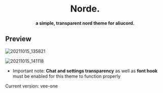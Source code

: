 <h1 align="center">
  Norde.
</h1>

<h4 align="center">a simple, transparent nord theme for aliucord.</h4>

## Preview
![20211015_135821](https://user-images.githubusercontent.com/92243378/137445845-c5af0d30-29d0-4ec8-9dd1-6cab3554f16a.png)

![20211015_141118](https://user-images.githubusercontent.com/92243378/137447872-6e494dbe-00a4-4cb0-b87a-9dbae6efa19a.png)

- Important note: **Chat and settings transparency** as well as **font hook** must be enabled for this theme to function properly

Current version: vee-one
